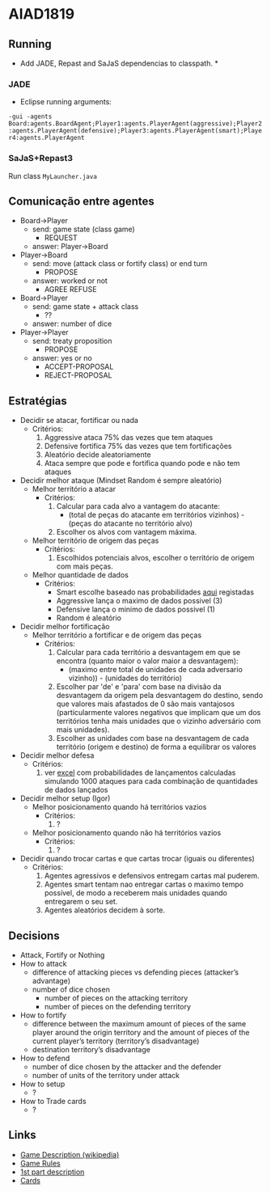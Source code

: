 # AIAD1819

## Running
* Add JADE, Repast and SaJaS dependencias to classpath. *
### JADE
* Eclipse running arguments:

`-gui -agents Board:agents.BoardAgent;Player1:agents.PlayerAgent(aggressive);Player2:agents.PlayerAgent(defensive);Player3:agents.PlayerAgent(smart);Player4:agents.PlayerAgent`

### SaJaS+Repast3

Run class `MyLauncher.java`

## Comunicação entre agentes
* Board->Player 
	* send: game state (class game) 
		* REQUEST 
	* answer: Player->Board
* Player->Board 
	* send: move (attack class or fortify class) or end turn 
		* PROPOSE 
	* answer: worked or not 
		* AGREE REFUSE
* Board->Player 
	* send: game state + attack class 
		* ??
	* answer: number of dice
* Player->Player 
	* send: treaty proposition
		* PROPOSE
	* answer: yes or no
		* ACCEPT-PROPOSAL
		* REJECT-PROPOSAL

## Estratégias
* Decidir se atacar, fortificar ou nada
	* Critérios: 
		1. Aggressive ataca 75% das vezes que tem ataques
		2. Defensive fortifica 75% das vezes que tem fortificações
		3. Aleatório decide aleatoriamente
		4. Ataca sempre que pode e fortifica quando pode e não tem ataques
* Decidir melhor ataque (Mindset Random é sempre aleatório)
	* Melhor território a atacar
		* Critérios:
			1. Calcular para cada alvo a vantagem do atacante:
				* (total de peças do atacante em territórios vizinhos) - (peças do atacante no território alvo)
			2. Escolher os alvos com vantagem máxima.
	* Melhor território de origem das peças
		* Critérios:
			1. Escolhidos potenciais alvos, escolher o território de origem com mais peças.
	* Melhor quantidade de dados
		* Critérios:
			* Smart escolhe baseado nas probabilidades [aqui](https://github.com/rmcarvalho/AIAD1819/blob/master/docs/dice_roll_odds.xlsx) registadas
			* Aggressive lança o maximo de dados possivel (3)
			* Defensive lança o minimo de dados possivel (1)
			* Random é aleatório
* Decidir melhor fortificação
	* Melhor território a fortificar e de origem das peças
		* Critérios:
			1. Calcular para cada território a desvantagem em que se encontra (quanto maior o valor maior a desvantagem):
				* (maximo entre total de unidades de cada adversario vizinho)) - (unidades do território)
			2. Escolher par 'de' e 'para' com base na divisão da desvantagem da origem pela desvantagem do destino, sendo que valores mais afastados de 0 são mais vantajosos (particularmente valores negativos que implicam que um dos territórios tenha mais unidades que o vizinho adversário com mais unidades).
			3. Escolher as unidades com base na desvantagem de cada território (origem e destino) de forma a equilibrar os valores
* Decidir melhor defesa
	* Critérios:
		1. ver [excel](https://github.com/rmcarvalho/AIAD1819/blob/master/docs/dice_roll_odds.xlsx) com probabilidades de lançamentos calculadas simulando 1000 ataques para cada combinação de quantidades de dados lançados
* Decidir melhor setup (Igor)
	* Melhor posicionamento quando há territórios vazios
		* Critérios:
			1. ?
	* Melhor posicionamento quando não há territórios vazios
		* Critérios:
			1. ?
* Decidir quando trocar cartas e que cartas trocar (iguais ou diferentes)
	* Critérios:
		1. Agentes agressivos e defensivos entregam cartas mal puderem.
		2. Agentes smart tentam nao entregar cartas o maximo tempo possível, de modo a receberem mais unidades quando entregarem o seu set.
		3. Agentes aleatórios decidem à sorte. 

## Decisions
 * Attack, Fortify or Nothing
 * How to attack
 	* difference of attacking pieces vs defending pieces (attacker’s advantage)
	* number of dice chosen
		* number of pieces on the attacking territory
		* number of pieces on the defending territory
 * How to fortify
 	* difference between the maximum amount of pieces of the same player around the origin territory and the amount of pieces of the current player’s territory (territory’s disadvantage)
	* destination territory’s disadvantage
 * How to defend
 	* number of dice chosen by the attacker and the defender
	* number of units of the territory under attack
 * How to setup
 	* ?
 * How to Trade cards
 	* ?

## Links  
  * [Game Description (wikipedia)](https://en.wikipedia.org/wiki/Risk_(game))
  * [Game Rules](http://www.ultraboardgames.com/risk/game-rules.php)
  * [1st part description](https://github.com/rmcarvalho/AIAD1819/blob/master/docs/proj1_definicao.pdf)
  * [Cards](https://drive.google.com/drive/folders/0BwJ1gMT0fLRPSWFISFNQNkVCZVk)
